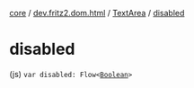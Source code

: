 [core](../../index.md) / [dev.fritz2.dom.html](../index.md) / [TextArea](index.md) / [disabled](./disabled.md)

# disabled

(js) `var disabled: Flow<`[`Boolean`](https://kotlinlang.org/api/latest/jvm/stdlib/kotlin/-boolean/index.html)`>`